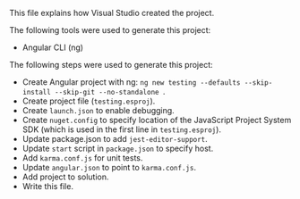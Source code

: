 This file explains how Visual Studio created the project.

The following tools were used to generate this project:
- Angular CLI (ng)

The following steps were used to generate this project:
- Create Angular project with ng: `ng new testing --defaults --skip-install --skip-git --no-standalone `.
- Create project file (`testing.esproj`).
- Create `launch.json` to enable debugging.
- Create `nuget.config` to specify location of the JavaScript Project System SDK (which is used in the first line in `testing.esproj`).
- Update package.json to add `jest-editor-support`.
- Update `start` script in `package.json` to specify host.
- Add `karma.conf.js` for unit tests.
- Update `angular.json` to point to `karma.conf.js`.
- Add project to solution.
- Write this file.
